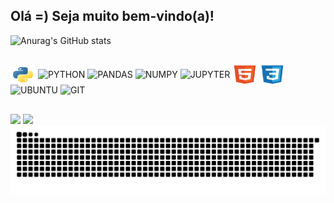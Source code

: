 ## Olá =)  Seja muito bem-vindo(a)!
  
![Anurag's GitHub stats](https://github-readme-stats.vercel.app/api?username=An4PDM&show_icons=true&theme=dracula)
<div style="display: inline_block"><br>
  <img align="center" alt="MYSQL" height="30" width="40" src="https://raw.githubusercontent.com/devicons/devicon/master/icons/python/python-original.svg">
  <img align="center" alt="PYTHON" height="30" width="40" src="https://cdn.jsdelivr.net/gh/devicons/devicon@latest/icons/mysql/mysql-original.svg" />
  <img align="center" alt="PANDAS" height="30" width="40" src="https://cdn.jsdelivr.net/gh/devicons/devicon@latest/icons/pandas/pandas-original-wordmark.svg"/>
  <img align="center" alt="NUMPY" height="30" width="40" src="https://cdn.jsdelivr.net/gh/devicons/devicon@latest/icons/numpy/numpy-line.svg" />
  <img align="center" alt="JUPYTER" height="30" width="40" src="https://cdn.jsdelivr.net/gh/devicons/devicon@latest/icons/jupyter/jupyter-original-wordmark.svg"/>
  <img align="center" alt="HTML" height="30" width="40" src="https://raw.githubusercontent.com/devicons/devicon/master/icons/html5/html5-original.svg">
  <img align="center" alt="CSS" height="30" width="40" src="https://raw.githubusercontent.com/devicons/devicon/master/icons/css3/css3-original.svg">
  <img align="center" alt="UBUNTU" height="30" width="40" src="https://cdn.jsdelivr.net/gh/devicons/devicon@latest/icons/ubuntu/ubuntu-original.svg">
  <img align="center" alt="GIT" height="30" width="40" src="https://cdn.jsdelivr.net/gh/devicons/devicon@latest/icons/git/git-original-wordmark.svg">
</div>
  
  ##
 
<div> 
  <a href = "mailto:annapsdm@gmail.com"><img src="https://img.shields.io/badge/-Gmail-%23333?style=for-the-badge&logo=gmail&logoColor=white" target="_blank"></a>
  <a href="https://www.linkedin.com/in/anapsdemelo/" target="_blank"><img src="https://img.shields.io/badge/-LinkedIn-%230077B5?style=for-the-badge&logo=linkedin&logoColor=white" target="_blank"></a> 
</div>


<picture>
  <source media="(prefers-color-scheme: dark)" srcset="https://raw.githubusercontent.com/An4PDM/An4PDM/output/github-contribution-grid-snake-dark.svg">
  <source media="(prefers-color-scheme: light)" srcset="https://raw.githubusercontent.com/An4PDM/An4PDM/output/github-contribution-grid-snake.svg">
  <img alt="github contribution grid snake animation" src="https://raw.githubusercontent.com/An4PDM/An4PDM/output/github-contribution-grid-snake.svg">
</picture>




  
